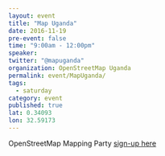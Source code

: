 ```yaml
---
layout: event
title: "Map Uganda"
date: 2016-11-19
pre-event: false
time: "9:00am - 12:00pm"
speaker: 
twitter: "@mapuganda"
organization: OpenStreetMap Uganda
permalink: event/MapUganda/
tags: 
  - saturday
category: event
published: true
lat: 0.34093
lon: 32.59173
---
```

OpenStreetMap Mapping Party
[sign-up here](https://www.eventbrite.com/e/mapping-party-tickets-28785685761)

